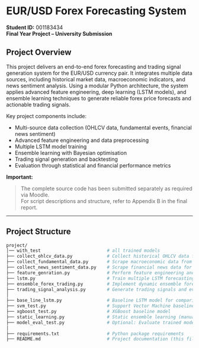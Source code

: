 # EUR/USD Forex Forecasting System  
**Student ID:** 001183434  
**Final Year Project – University Submission**

## Project Overview

This project delivers an end-to-end forex forecasting and trading signal generation system for the EUR/USD currency pair. It integrates multiple data sources, including historical market data, macroeconomic indicators, and news sentiment analysis. Using a modular Python architecture, the system applies advanced feature engineering, deep learning (LSTM models), and ensemble learning techniques to generate reliable forex price forecasts and actionable trading signals.

Key project components include:
- Multi-source data collection (OHLCV data, fundamental events, financial news sentiment)
- Advanced feature engineering and data preprocessing
- Multiple LSTM model training
- Ensemble learning with Bayesian optimisation
- Trading signal generation and backtesting
- Evaluation through statistical and financial performance metrics

**Important:**  
> The complete source code has been submitted separately as required via Moodle.  
> For script descriptions and structure, refer to Appendix B in the final report.

---

## Project Structure


```bash
project/
│── with_test                         # all trained models 
├── collect_ohlcv_data.py             # Collect historical OHLCV data from MetaTrader 5
├── collect_fundamental_data.py       # Scrape macroeconomic data from Investing.com
├── collect_news_sentiment_data.py    # Scrape financial news data for sentiment analysis
├── feature_genration.py              # Perform feature engineering and data integration
├── lstm.py                           # Train multiple LSTM forecasting models
├── ensemble_forex_trading.py         # Implement dynamic ensemble forecasting
├── trading_signal_analysis.py        # Generate trading signals and evaluate performance
│
├── base_line_lstm.py                 # Baseline LSTM model for comparison
├── svm_test.py                       # Support Vector Machine baseline model
├── xgboost_test.py                   # XGBoost baseline model
├── static_learning.py                # Static ensemble learning (manual weighting)
├── model_eval_test.py                # Optional: Evaluate trained models for accuracy
│
├── requirements.txt                  # Python package requirements
├── README.md                         # Project documentation (this file)
